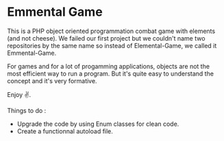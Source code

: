 # Emmental Game

This is a PHP object oriented programmation combat game with elements (and not cheese).
We failed our first project but we couldn't name two repositories by the same name so instead of Elemental-Game, we called it Emmental-Game.

For games and for a lot of progamming applications, objects are not the most efficient way to run a program. But it's quite easy to understand the concept and it's very formative.

Enjoy ✌️.

Things to do : 
- Upgrade the code by using Enum classes for clean code. 
- Create a functionnal autoload file.
